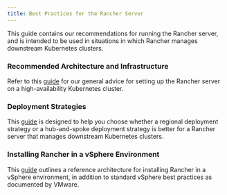 ```yaml
---
title: Best Practices for the Rancher Server
---
```


<head>
  <link rel="canonical" href="https://ranchermanager.docs.rancher.com/pages-for-subheaders/rancher-server"/>
</head>

This guide contains our recommendations for running the Rancher server, and is intended to be used in situations in which Rancher manages downstream Kubernetes clusters.

### Recommended Architecture and Infrastructure

Refer to this [guide](tips-for-running-rancher.md) for our general advice for setting up the Rancher server on a high-availability Kubernetes cluster.

### Deployment Strategies

This [guide](rancher-deployment-strategy.md) is designed to help you choose whether a regional deployment strategy or a hub-and-spoke deployment strategy is better for a Rancher server that manages downstream Kubernetes clusters.

### Installing Rancher in a vSphere Environment

This [guide](on-premises-rancher-in-vsphere.md) outlines a reference architecture for installing Rancher in a vSphere environment, in addition to standard vSphere best practices as documented by VMware.